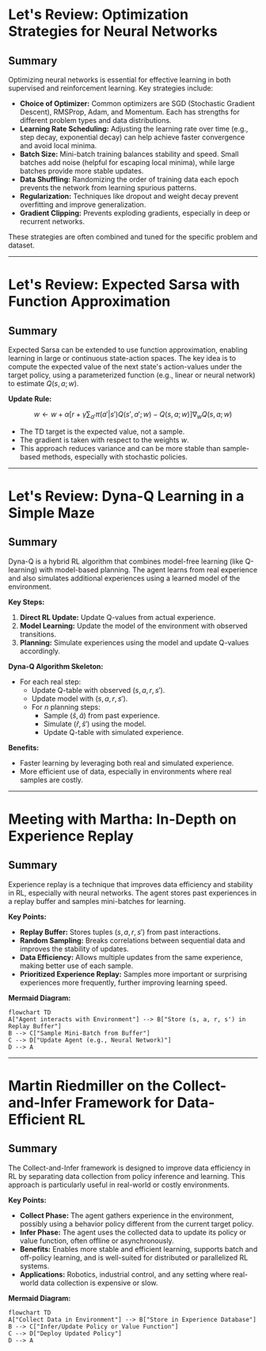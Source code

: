 # Let's Review: Optimization Strategies for Neural Networks

## Summary

Optimizing neural networks is essential for effective learning in both supervised and reinforcement learning. Key strategies include:

-   **Choice of Optimizer:** Common optimizers are SGD (Stochastic Gradient Descent), RMSProp, Adam, and Momentum. Each has strengths for different problem types and data distributions.
-   **Learning Rate Scheduling:** Adjusting the learning rate over time (e.g., step decay, exponential decay) can help achieve faster convergence and avoid local minima.
-   **Batch Size:** Mini-batch training balances stability and speed. Small batches add noise (helpful for escaping local minima), while large batches provide more stable updates.
-   **Data Shuffling:** Randomizing the order of training data each epoch prevents the network from learning spurious patterns.
-   **Regularization:** Techniques like dropout and weight decay prevent overfitting and improve generalization.
-   **Gradient Clipping:** Prevents exploding gradients, especially in deep or recurrent networks.

These strategies are often combined and tuned for the specific problem and dataset.

---

# Let's Review: Expected Sarsa with Function Approximation

## Summary

Expected Sarsa can be extended to use function approximation, enabling learning in large or continuous state-action spaces. The key idea is to compute the expected value of the next state's action-values under the target policy, using a parameterized function (e.g., linear or neural network) to estimate $Q(s, a; w)$.

**Update Rule:**

$$
w \leftarrow w + \alpha \left[ r + \gamma \sum_{a'} \pi(a'|s') Q(s', a'; w) - Q(s, a; w) \right] \nabla_w Q(s, a; w)
$$

-   The TD target is the expected value, not a sample.
-   The gradient is taken with respect to the weights $w$.
-   This approach reduces variance and can be more stable than sample-based methods, especially with stochastic policies.

---

# Let's Review: Dyna-Q Learning in a Simple Maze

## Summary

Dyna-Q is a hybrid RL algorithm that combines model-free learning (like Q-learning) with model-based planning. The agent learns from real experience and also simulates additional experiences using a learned model of the environment.

**Key Steps:**

1. **Direct RL Update:** Update Q-values from actual experience.
2. **Model Learning:** Update the model of the environment with observed transitions.
3. **Planning:** Simulate experiences using the model and update Q-values accordingly.

**Dyna-Q Algorithm Skeleton:**

-   For each real step:
    -   Update Q-table with observed $(s, a, r, s')$.
    -   Update model with $(s, a, r, s')$.
    -   For $n$ planning steps:
        -   Sample $(\hat{s}, \hat{a})$ from past experience.
        -   Simulate $(\hat{r}, \hat{s}')$ using the model.
        -   Update Q-table with simulated experience.

**Benefits:**

-   Faster learning by leveraging both real and simulated experience.
-   More efficient use of data, especially in environments where real samples are costly.

---

# Meeting with Martha: In-Depth on Experience Replay

## Summary

Experience replay is a technique that improves data efficiency and stability in RL, especially with neural networks. The agent stores past experiences in a replay buffer and samples mini-batches for learning.

**Key Points:**

-   **Replay Buffer:** Stores tuples $(s, a, r, s')$ from past interactions.
-   **Random Sampling:** Breaks correlations between sequential data and improves the stability of updates.
-   **Data Efficiency:** Allows multiple updates from the same experience, making better use of each sample.
-   **Prioritized Experience Replay:** Samples more important or surprising experiences more frequently, further improving learning speed.

**Mermaid Diagram:**

```mermaid
flowchart TD
A["Agent interacts with Environment"] --> B["Store (s, a, r, s') in Replay Buffer"]
B --> C["Sample Mini-Batch from Buffer"]
C --> D["Update Agent (e.g., Neural Network)"]
D --> A
```

---

# Martin Riedmiller on the Collect-and-Infer Framework for Data-Efficient RL

## Summary

The Collect-and-Infer framework is designed to improve data efficiency in RL by separating data collection from policy inference and learning. This approach is particularly useful in real-world or costly environments.

**Key Points:**

-   **Collect Phase:** The agent gathers experience in the environment, possibly using a behavior policy different from the current target policy.
-   **Infer Phase:** The agent uses the collected data to update its policy or value function, often offline or asynchronously.
-   **Benefits:** Enables more stable and efficient learning, supports batch and off-policy learning, and is well-suited for distributed or parallelized RL systems.
-   **Applications:** Robotics, industrial control, and any setting where real-world data collection is expensive or slow.

**Mermaid Diagram:**

```mermaid
flowchart TD
A["Collect Data in Environment"] --> B["Store in Experience Database"]
B --> C["Infer/Update Policy or Value Function"]
C --> D["Deploy Updated Policy"]
D --> A
```
